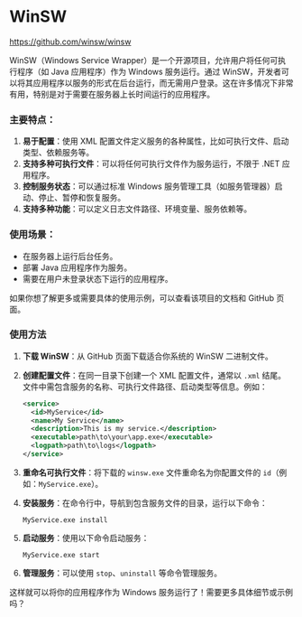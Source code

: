 # WinSW

https://github.com/winsw/winsw

WinSW（Windows Service Wrapper）是一个开源项目，允许用户将任何可执行程序（如 Java 应用程序）作为 Windows 服务运行。通过 WinSW，开发者可以将其应用程序以服务的形式在后台运行，而无需用户登录。这在许多情况下非常有用，特别是对于需要在服务器上长时间运行的应用程序。

### 主要特点：
1. **易于配置**：使用 XML 配置文件定义服务的各种属性，比如可执行文件、启动类型、依赖服务等。
2. **支持多种可执行文件**：可以将任何可执行文件作为服务运行，不限于 .NET 应用程序。
3. **控制服务状态**：可以通过标准 Windows 服务管理工具（如服务管理器）启动、停止、暂停和恢复服务。
4. **支持多种功能**：可以定义日志文件路径、环境变量、服务依赖等。

### 使用场景：
- 在服务器上运行后台任务。
- 部署 Java 应用程序作为服务。
- 需要在用户未登录状态下运行的应用程序。

如果你想了解更多或需要具体的使用示例，可以查看该项目的文档和 GitHub 页面。

### 使用方法

1. **下载 WinSW**：从 GitHub 页面下载适合你系统的 WinSW 二进制文件。

2. **创建配置文件**：在同一目录下创建一个 XML 配置文件，通常以 `.xml` 结尾。文件中需包含服务的名称、可执行文件路径、启动类型等信息。例如：

   ```xml
   <service>
     <id>MyService</id>
     <name>My Service</name>
     <description>This is my service.</description>
     <executable>path\to\your\app.exe</executable>
     <logpath>path\to\logs</logpath>
   </service>
   ```

3. **重命名可执行文件**：将下载的 `winsw.exe` 文件重命名为你配置文件的 `id`（例如：`MyService.exe`）。

4. **安装服务**：在命令行中，导航到包含服务文件的目录，运行以下命令：

   ```
   MyService.exe install
   ```

5. **启动服务**：使用以下命令启动服务：

   ```
   MyService.exe start
   ```

6. **管理服务**：可以使用 `stop`、`uninstall` 等命令管理服务。

这样就可以将你的应用程序作为 Windows 服务运行了！需要更多具体细节或示例吗？